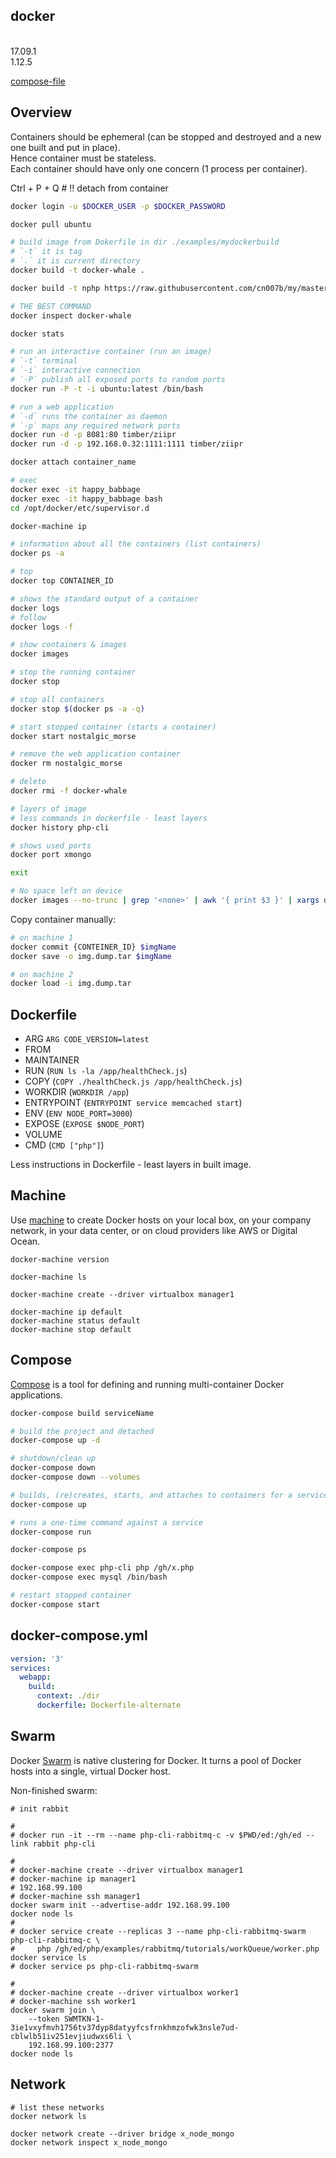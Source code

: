 docker
-
<br>17.09.1
<br>1.12.5

[compose-file](https://docs.docker.com/compose/compose-file/)

## Overview

Containers should be ephemeral (can be stopped and destroyed and a new one built and put in place).
<br>Hence container must be stateless.
<br>Each container should have only one concern (1 process per container).

Ctrl + P + Q # ‼️ detach from container

````sh
docker login -u $DOCKER_USER -p $DOCKER_PASSWORD

docker pull ubuntu

# build image from Dokerfile in dir ./examples/mydockerbuild
# `-t` it is tag
# `.` it is current directory 
docker build -t docker-whale .

docker build -t nphp https://raw.githubusercontent.com/cn007b/my/master/docker/php-nginx/Dockerfile?latest

# THE BEST COMMAND
docker inspect docker-whale

docker stats

# run an interactive container (run an image)
# `-t` terminal
# `-i` interactive connection
# `-P` publish all exposed ports to random ports
docker run -P -t -i ubuntu:latest /bin/bash

# run a web application
# `-d` runs the container as daemon
# `-p` maps any required network ports
docker run -d -p 8081:80 timber/ziipr
docker run -d -p 192.168.0.32:1111:1111 timber/ziipr

docker attach container_name

# exec
docker exec -it happy_babbage
docker exec -it happy_babbage bash
cd /opt/docker/etc/supervisor.d

docker-machine ip

# information about all the containers (list containers)
docker ps -a

# top
docker top CONTAINER_ID

# shows the standard output of a container
docker logs
# follow
docker logs -f

# show containers & images
docker images

# stop the running container
docker stop

# stop all containers
docker stop $(docker ps -a -q)

# start stopped container (starts a container)
docker start nostalgic_morse

# remove the web application container
docker rm nostalgic_morse

# delete
docker rmi -f docker-whale

# layers of image
# less commands in dockerfile - least layers
docker history php-cli

# shows used ports
docker port xmongo

exit
````

````sh
# No space left on device
docker images --no-trunc | grep '<none>' | awk '{ print $3 }' | xargs docker rmi
````

Copy container manually:

````sh
# on machine 1
docker commit {CONTEINER_ID} $imgName
docker save -o img.dump.tar $imgName

# on machine 2
docker load -i img.dump.tar
````

## Dockerfile

* ARG `ARG CODE_VERSION=latest`
* FROM
* MAINTAINER
* RUN (`RUN ls -la /app/healthCheck.js`)
* COPY (`COPY ./healthCheck.js /app/healthCheck.js`)
* WORKDIR (`WORKDIR /app`)
* ENTRYPOINT (`ENTRYPOINT service memcached start`)
* ENV (`ENV NODE_PORT=3000`)
* EXPOSE (`EXPOSE $NODE_PORT`)
* VOLUME
* CMD (`CMD ["php"]`)

Less instructions in Dockerfile - least layers in built image.

## Machine

Use [machine](https://docs.docker.com/machine) to create Docker hosts on your local box,
on your company network, in your data center,
or on cloud providers like AWS or Digital Ocean.

````
docker-machine version

docker-machine ls

docker-machine create --driver virtualbox manager1

docker-machine ip default
docker-machine status default
docker-machine stop default
````

## Compose

[Compose](https://docs.docker.com/compose) is a tool
for defining and running multi-container Docker applications.

````sh
docker-compose build serviceName

# build the project and detached
docker-compose up -d

# shutdown/clean up
docker-compose down
docker-compose down --volumes

# builds, (re)creates, starts, and attaches to containers for a service.
docker-compose up

# runs a one-time command against a service
docker-compose run

docker-compose ps

docker-compose exec php-cli php /gh/x.php
docker-compose exec mysql /bin/bash

# restart stopped container
docker-compose start
````

## docker-compose.yml

````yaml
version: '3'
services:
  webapp:
    build:
      context: ./dir
      dockerfile: Dockerfile-alternate
````

## Swarm

Docker [Swarm](https://docs.docker.com/swarm) is native clustering for Docker.
It turns a pool of Docker hosts into a single, virtual Docker host.

Non-finished swarm:

````
# init rabbit

#
# docker run -it --rm --name php-cli-rabbitmq-c -v $PWD/ed:/gh/ed --link rabbit php-cli

#
# docker-machine create --driver virtualbox manager1
# docker-machine ip manager1
# 192.168.99.100
# docker-machine ssh manager1
docker swarm init --advertise-addr 192.168.99.100
docker node ls
#
# docker service create --replicas 3 --name php-cli-rabbitmq-swarm php-cli-rabbitmq-c \
#     php /gh/ed/php/examples/rabbitmq/tutorials/workQueue/worker.php
docker service ls
# docker service ps php-cli-rabbitmq-swarm

#
# docker-machine create --driver virtualbox worker1
# docker-machine ssh worker1
docker swarm join \
    --token SWMTKN-1-3ie1vxyfmvh1756tv37dyp8datyyfcsfrnkhmzofwk3nsle7ud-cblwlb51iv251evjiudwxs6li \
    192.168.99.100:2377
docker node ls
````

## Network

````
# list these networks
docker network ls

docker network create --driver bridge x_node_mongo
docker network inspect x_node_mongo
````
